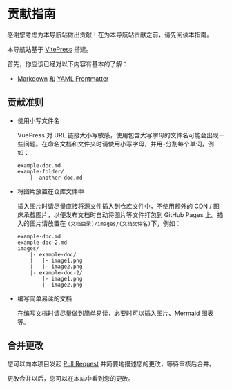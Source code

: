 # 贡献指南

<ArticleMetadata />

感谢您考虑为本导航站做出贡献！在为本导航站贡献之前，请先阅读本指南。

本导航站基于 [VitePress](https://vitepress.yiov.top/) 搭建。

首先，你应该已经对以下内容有基本的了解：
- [Markdown](https://vitepress.yiov.top/markdown.html) 和 [YAML Frontmatter](https://vitepress.yiov.top/frontmatter.html)

## 贡献准则

- 使用小写文件名

    VuePress 对 URL 链接大小写敏感，使用包含大写字母的文件名可能会出现一些问题。在命名文档和文件夹时请使用小写字母，并用`-`分割每个单词，例如：

    ``` plaintext
    example-doc.md
    example-folder/
        |- another-doc.md
    ```

- 将图片放置在仓库文件中

    插入图片时请尽量直接将源文件插入到仓库文件中，不使用额外的 CDN / 图床承载图片，以便发布文档时自动将图片等文件打包到 GitHub Pages 上。插入的图片请放置在 `(文档目录)/images/(文档文件名)`下，例如：

    ``` plaintext
    example-doc.md
    example-doc-2.md
    images/
        |- example-doc/
        |   |- image1.png
        |   |- image2.png
        |- example-doc-2/
            |- image1.png
            |- image2.png
    ```

- 编写简单易读的文档

    在编写文档时请尽量做到简单易读，必要时可以插入图片、Mermaid 图表等。

## 合并更改

您可以向本项目发起 [Pull Request](https://github.com/Jursin/MyNav/pulls) 并简要地描述您的更改，等待审核后合并。

更改合并以后，您可以在本站中看到您的更改。